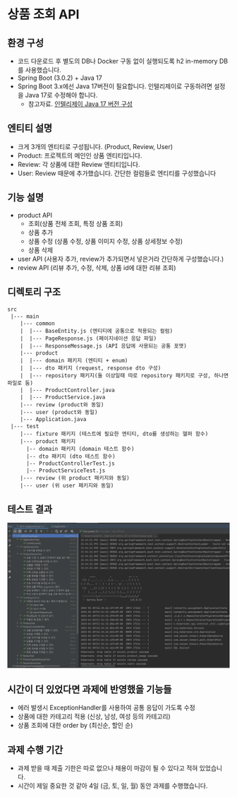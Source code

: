 # 상품 조회 API 

## 환경 구성
- 코드 다운로드 후 별도의 DB나 Docker 구동 없이 실행되도록 h2 in-memory DB를 사용했습니다.
- Spring Boot (3.0.2) + Java 17
- Spring Boot 3.x에선 Java 17버전이 필요합니다. 인텔리제이로 구동하려면 설정을 Java 17로 수정해야 합니다.
  - 참고자료. [인텔리제이 Java 17 버전 구성](https://medium.com/sjk5766/spring-boot-%EB%B2%84%EC%A0%84%EC%97%90-%EB%94%B0%EB%A5%B8-java-%EB%B2%84%EC%A0%84-ff15c5ba7ecb)

## 엔티티 설명
- 크게 3개의 엔티티로 구성됩니다. (Product, Review, User)
- Product: 프로젝트의 메인인 상품 엔티티입니다.
- Review: 각 상품에 대한 Review 엔티티입니다.
- User: Review 때문에 추가했습니다. 간단한 컬럼들로 엔티티를 구성했습니다

## 기능 설명
- product API 
  - 조회(상품 전체 조회, 특정 상품 조회)
  - 상품 추가
  - 상품 수정 (상품 수정, 상품 이미지 수정, 상품 상세정보 수정)
  - 상품 삭제
- user API (사용자 추가, review가 추가되면서 넣은거라 간단하게 구성했습니다.)
- review API (리뷰 추가, 수정, 삭제, 상품 id에 대한 리뷰 조회)
  
## 디렉토리 구조
```text
src
 |--- main
    |--- common
    |  |--- BaseEntity.js (엔티티에 공통으로 적용되는 컬럼)
    |  |--- PageResponse.js (페이지네이션 응답 파일)
    |  |--- ResponseMessage.js (API 응답에 사용되는 공통 포맷)
    |--- product
    |  |--- domain 패키지 (엔티티 + enum)
    |  |--- dto 패키지 (request, response dto 구성)
    |  |--- repository 패키지(둘 이상일때 따로 repository 패키지로 구성, 하나면 파일로 둠)
    |  |--- ProductController.java
    |  |--- ProductService.java
    |--- review (product와 동일)
    |--- user (product와 동일)
    |--- Application.java
 |--- test
    |--- fixture 패키지 (테스트에 필요한 엔티티, dto를 생성하는 헬퍼 함수)
    |--- product 패키지
      |-- domain 패키지 (domain 테스트 함수)
      |-- dto 패키지 (dto 테스트 함수)
      |-- ProductControllerTest.js
      |-- ProductServiceTest.js
    |--- review (위 product 패키지와 동일)
    |--- user (위 user 패키지와 동일)
```

## 테스트 결과 
![img.png](images/test.png)

## 시간이 더 있었다면 과제에 반영했을 기능들
- 에러 발생시 ExceptionHandler를 사용하여 공통 응답이 가도록 수정
- 상품에 대한 카테고리 적용 (신상, 남성, 여성 등의 카테고리)
- 상품 조회에 대한 order by (최신순, 할인 순)

## 과제 수행 기간
- 과제 받을 때 제출 기한은 따로 없으나 채용이 마감이 될 수 있다고 적혀 있었습니다.
- 시간이 제일 중요한 것 같아 4일 (금, 토, 일, 월) 동안 과제를 수행했습니다.
